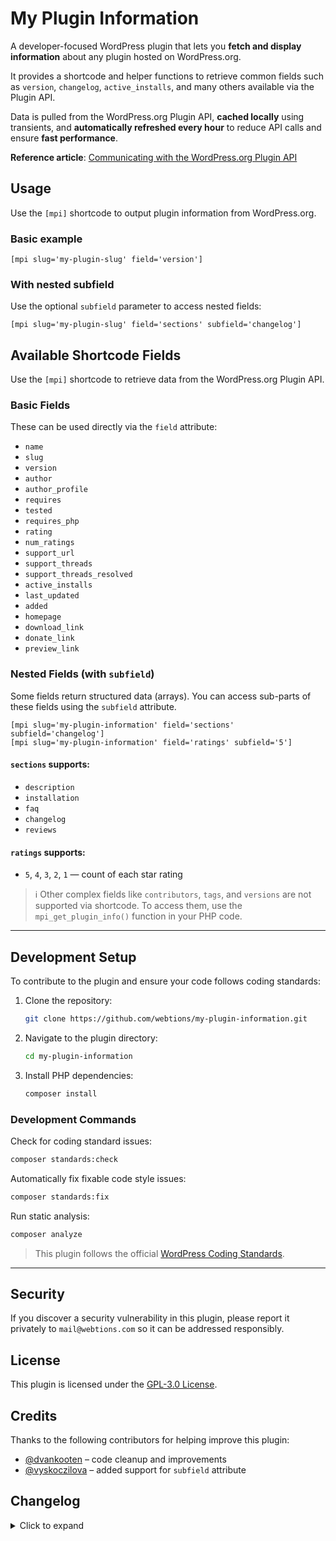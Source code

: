 # My Plugin Information #

A developer-focused WordPress plugin that lets you **fetch and display information** about any plugin hosted on WordPress.org.

It provides a shortcode and helper functions to retrieve common fields such as `version`, `changelog`, `active_installs`, and many others available via the Plugin API.

Data is pulled from the WordPress.org Plugin API, **cached locally** using transients, and **automatically refreshed every hour** to reduce API calls and ensure **fast performance**.

**Reference article**: [Communicating with the WordPress.org Plugin API](https://code.tutsplus.com/communicating-with-the-wordpressorg-plugin-api--wp-33069t)


## Usage

Use the `[mpi]` shortcode to output plugin information from WordPress.org.

### Basic example

```
[mpi slug='my-plugin-slug' field='version']
```

### With nested subfield

Use the optional `subfield` parameter to access nested fields:

```
[mpi slug='my-plugin-slug' field='sections' subfield='changelog']
```

## Available Shortcode Fields

Use the `[mpi]` shortcode to retrieve data from the WordPress.org Plugin API.

### Basic Fields

These can be used directly via the `field` attribute:

- `name`
- `slug`
- `version`
- `author`
- `author_profile`
- `requires`
- `tested`
- `requires_php`
- `rating`
- `num_ratings`
- `support_url`
- `support_threads`
- `support_threads_resolved`
- `active_installs`
- `last_updated`
- `added`
- `homepage`
- `download_link`
- `donate_link`
- `preview_link`

### Nested Fields (with `subfield`)

Some fields return structured data (arrays). You can access sub-parts of these fields using the `subfield` attribute.

```text
[mpi slug='my-plugin-information' field='sections' subfield='changelog']
[mpi slug='my-plugin-information' field='ratings' subfield='5']
```

#### `sections` supports:
- `description`
- `installation`
- `faq`
- `changelog`
- `reviews`

#### `ratings` supports:
- `5`, `4`, `3`, `2`, `1` — count of each star rating


> ℹ️ Other complex fields like `contributors`, `tags`, and `versions` are not supported via shortcode.
> To access them, use the `mpi_get_plugin_info()` function in your PHP code.

---

## Development Setup

To contribute to the plugin and ensure your code follows coding standards:

1. Clone the repository:

    ```sh
    git clone https://github.com/webtions/my-plugin-information.git
    ```

2. Navigate to the plugin directory:

    ```sh
    cd my-plugin-information
    ```

3. Install PHP dependencies:

    ```sh
    composer install
    ```

### Development Commands

Check for coding standard issues:

```bash
composer standards:check
```

Automatically fix fixable code style issues:

```bash
composer standards:fix
```

Run static analysis:

```bash
composer analyze
```

> This plugin follows the official [WordPress Coding Standards](https://developer.wordpress.org/coding-standards/).

---

## Security

If you discover a security vulnerability in this plugin, please report it privately to `mail@webtions.com` so it can be addressed responsibly.

## License

This plugin is licensed under the [GPL-3.0 License](http://www.gnu.org/licenses/gpl-3.0.txt).

## Credits

Thanks to the following contributors for helping improve this plugin:

- [@dvankooten](https://github.com/dvankooten) – code cleanup and improvements
- [@vyskoczilova](https://github.com/vyskoczilova) – added support for `subfield` attribute

## Changelog

<details><summary>Click to expand</summary>

### 0.4.0 (2025-07-26)

- Added support for `subfield` attribute in the shortcode (thanks to [@vyskoczilova](https://profiles.wordpress.org/vyskoczilova/))
- Allows access to nested fields like `sections` and `ratings`
- Updated readme with full usage and development instructions
- Improved shortcode logic and fallback handling

### 0.3.0 (2015-06-24)

- Code cleanup and improvements (thanks to [@dvankooten](https://profiles.wordpress.org/dvankooten/))

### 0.1.0 (2013-09-30)

- Initial release

</details>
